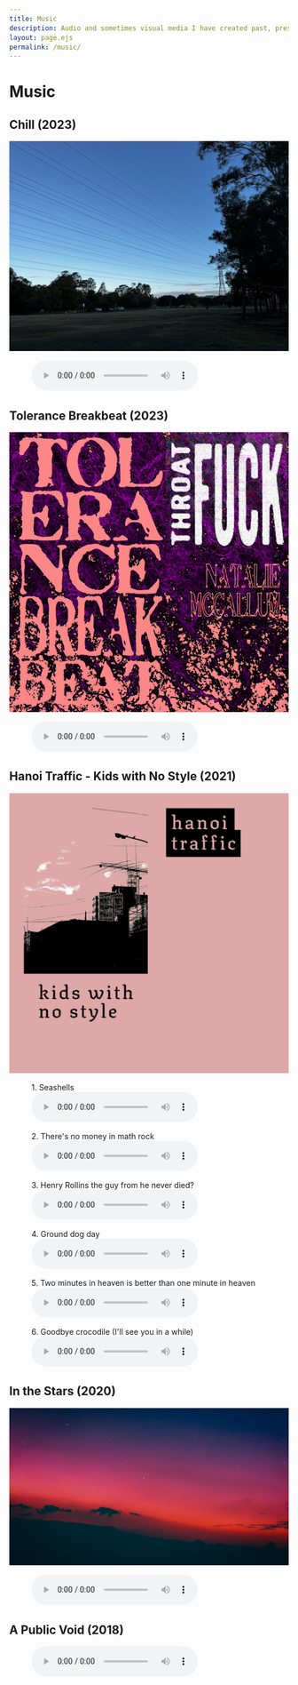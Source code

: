 ```yaml
---
title: Music
description: Audio and sometimes visual media I have created past, present, and future
layout: page.ejs
permalink: /music/
---
```


# Music

## Chill (2023)

![Sky photo with powerlines crossing the image](2023/chill/cover.jpg)

<figure>
  <audio controls preload="metadata">
    <source src="2023/chill/chill.mp3" type="audio/mpeg" />
  </audio>
</figure>

## Tolerance Breakbeat (2023)

![Bold graphic album cover with the text "Tolerance Breakbeat, by Throatfuck, ft Natalie McCallum"](2023/tolerance-breakbeat/cover.jpg)

<figure>
  <audio controls preload="metadata">
    <source src="2023/tolerance-breakbeat/tolerance-breakbeat.mp3" type="audio/mpeg" />
  </audio>
</figure>

## Hanoi Traffic - Kids with No Style (2021)

![Pink Hanoi Traffic album cover](2021/kids-with-no-style/cover.jpg)

<figure>
  <figcaption>1. Seashells</figcaption>
  <audio controls preload="metadata">
    <source src="2021/kids-with-no-style/01-seashells.mp3" type="audio/mpeg" />
  </audio>
</figure>

<figure>
  <figcaption>2. There's no money in math rock</figcaption>
  <audio controls preload="metadata">
    <source src="2021/kids-with-no-style/02-theres-no-money-in-math-rock.mp3" type="audio/mpeg" />
  </audio>
</figure>

<figure>
  <figcaption>3. Henry Rollins the guy from he never died?</figcaption>
  <audio controls preload="metadata">
    <source src="2021/kids-with-no-style/03-henry-rollins-the-guy-from-he-never-died.mp3" type="audio/mpeg" />
  </audio>
</figure>

<figure>
  <figcaption>4. Ground dog day</figcaption>
  <audio controls preload="metadata">
    <source src="2021/kids-with-no-style/04-ground-dog-day.mp3" type="audio/mpeg" />
  </audio>
</figure>

<figure>
  <figcaption>5. Two minutes in heaven is better than one minute in heaven</figcaption>
  <audio controls preload="metadata">
    <source src="2021/kids-with-no-style/05-two-minutes-in-heaven-is-better-than-one-minute-in-heaven.mp3" type="audio/mpeg" />
  </audio>
</figure>

<figure>
  <figcaption>6. Goodbye crocodile (I'll see you in a while)</figcaption>
  <audio controls preload="metadata">
    <source src="2021/kids-with-no-style/06-goodbye-crocodile-ill-see-you-in-a-while.mp3" type="audio/mpeg" />
  </audio>
</figure>

## In the Stars (2020)

![Dark sunset sky image](2020/in-the-stars/cover.jpg)

<figure>
  <audio controls preload="metadata">
    <source src="2020/in-the-stars/in-the-stars.mp3" type="audio/mpeg" />
  </audio>
</figure>

## A Public Void (2018)

<figure>
  <audio controls preload="metadata">
    <source src="2018/a-public-void/a-public-void.mp3" type="audio/mpeg" />
  </audio>
</figure>
